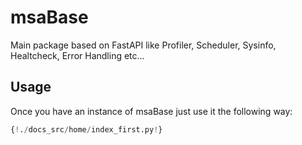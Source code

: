 # msaBase

Main package based on FastAPI like Profiler, Scheduler, Sysinfo, Healtcheck, Error Handling etc...

## Usage

Once you have an instance of msaBase just use it the following way:

```python
{!./docs_src/home/index_first.py!}
```